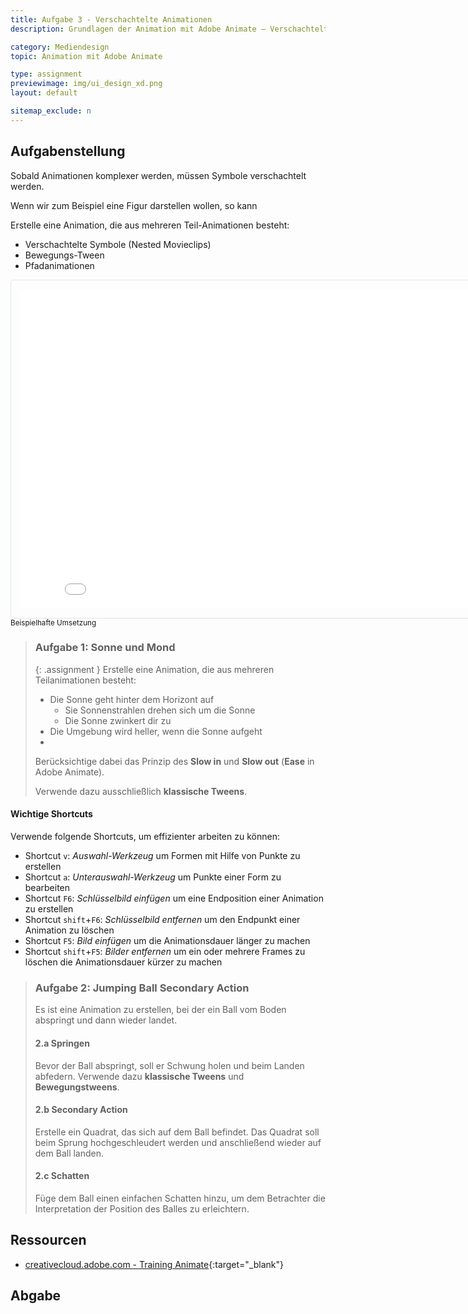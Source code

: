 ```yaml
---
title: Aufgabe 3 - Verschachtelte Animationen
description: Grundlagen der Animation mit Adobe Animate – Verschachtelte Animationen

category: Mediendesign
topic: Animation mit Adobe Animate

type: assignment
previewimage: img/ui_design_xd.png
layout: default

sitemap_exclude: n
---
```


## Aufgabenstellung

Sobald Animationen komplexer werden, müssen Symbole verschachtelt werden.

Wenn wir zum Beispiel eine Figur darstellen wollen, so kann 


Erstelle eine Animation, die aus mehreren Teil-Animationen besteht:


* Verschachtelte Symbole (Nested Movieclips)
* Bewegungs-Tween
* Pfadanimationen



<iframe src="./html/02-sun-moon.html" style="padding:15px; width:830px; height:510px; border:1px solid #dce6f0; border-radius: 5px; margin: 0 auto;"></iframe>
<sup>Beispielhafte Umsetzung</sup> 

> ### Aufgabe 1: Sonne und Mond
> {: .assignment }
> Erstelle eine Animation, die aus mehreren Teilanimationen besteht:
> * Die Sonne geht hinter dem Horizont auf
>   * Sie Sonnenstrahlen drehen sich um die Sonne
>   * Die Sonne zwinkert dir zu
> * Die Umgebung wird heller, wenn die Sonne aufgeht
> * 
>
>Berücksichtige dabei das Prinzip des **Slow in** und **Slow out** (**Ease** in Adobe Animate).
>
>Verwende dazu ausschließlich **klassische Tweens**.

#### Wichtige Shortcuts
Verwende folgende Shortcuts, um effizienter arbeiten zu können:

- Shortcut `v`: _Auswahl-Werkzeug_ um Formen mit Hilfe von Punkte zu erstellen
- Shortcut `a`: _Unterauswahl-Werkzeug_ um Punkte einer Form zu bearbeiten
- Shortcut `F6`: _Schlüsselbild einfügen_ um eine Endposition einer Animation zu erstellen
- Shortcut `shift`+`F6`: _Schlüsselbild entfernen_ um den Endpunkt einer Animation zu löschen
- Shortcut `F5`: _Bild einfügen_ um die Animationsdauer länger zu machen
- Shortcut `shift`+`F5`: _Bilder entfernen_ um ein oder mehrere Frames zu löschen die Animationsdauer kürzer zu machen


> ### Aufgabe 2: Jumping Ball Secondary Action
> Es ist eine Animation zu erstellen, bei der ein Ball vom Boden abspringt und dann wieder landet.
> 
> #### 2.a Springen
> Bevor der Ball abspringt, soll er Schwung holen und beim Landen abfedern.
> Verwende dazu **klassische Tweens** und **Bewegungstweens**.
> 
> #### 2.b Secondary Action
> Erstelle ein Quadrat, das sich auf dem Ball befindet. Das Quadrat soll beim Sprung hochgeschleudert werden und anschließend wieder auf dem Ball landen.
> 
> #### 2.c Schatten
> Füge dem Ball einen einfachen Schatten hinzu, um dem Betrachter die Interpretation der Position des Balles zu erleichtern.


## Ressourcen
* [creativecloud.adobe.com - Training Animate](https://creativecloud.adobe.com/cc/learn/app/animate?locale=de){:target="_blank"}


## Abgabe
 